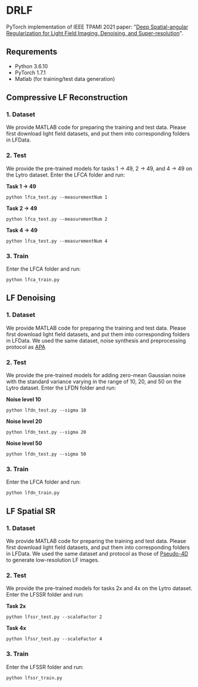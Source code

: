 # DRLF

PyTorch implementation of IEEE TPAMI 2021 paper: "[Deep Spatial-angular Regularization for Light Field Imaging, Denoising, and Super-resolution](https://ieeexplore.ieee.org/abstract/document/9448470/)".

## Requrements
- Python 3.6.10
- PyTorch 1.7.1
- Matlab (for training/test data generation)





## Compressive LF Reconstruction

### 1. Dataset
We provide MATLAB code for preparing the training and test data. Please first download light field datasets, and put them into corresponding folders in LFData.

### 2. Test
We provide the pre-trained models for tasks 1 -> 49, 2 -> 49, and 4 -> 49 on the Lytro dataset. Enter the LFCA folder and run:

__Task 1 -> 49__
```
python lfca_test.py --measurementNum 1
```
__Task 2 -> 49__
```
python lfca_test.py --measurementNum 2
```
__Task 4 -> 49__
```
python lfca_test.py --measurementNum 4
```

### 3. Train
Enter the LFCA folder and run:
```
python lfca_train.py
```



## LF Denoising

### 1. Dataset
We provide MATLAB code for preparing the training and test data. Please first download light field datasets, and put them into corresponding folders in LFData. We used the same dataset, noise synthesis and preprocessing protocol as [APA](https://ieeexplore.ieee.org/abstract/document/8423122)

### 2. Test
We provide the pre-trained models for adding zero-mean Gaussian noise with the standard variance varying in the range of 10, 20, and 50 on the Lytro dataset. Enter the LFDN folder and run:

__Noise level 10__
```
python lfdn_test.py --sigma 10
```
__Noise level 20__
```
python lfdn_test.py --sigma 20
```
__Noise level 50__
```
python lfdn_test.py --sigma 50
```
### 3. Train
Enter the LFCA folder and run:
```
python lfdn_train.py
```




## LF Spatial SR

### 1. Dataset
We provide MATLAB code for preparing the training and test data. Please first download light field datasets, and put them into corresponding folders in LFData. We used the same dataset and protocol as those of [Pseudo-4D](https://ieeexplore.ieee.org/abstract/document/8561240/) to generate low-resolution LF images.

### 2. Test
We provide the pre-trained models for tasks 2x and 4x on the Lytro dataset. Enter the LFSSR folder and run:

__Task 2x__
```
python lfssr_test.py --scaleFactor 2
```
__Task 4x__
```
python lfssr_test.py --scaleFactor 4
```

### 3. Train
Enter the LFSSR folder and run:
```
python lfssr_train.py
```
